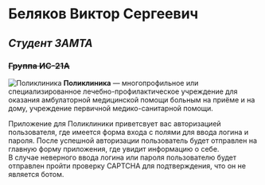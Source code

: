 # **Беляков Виктор Сергеевич**
## *Студент ЗАМТА*
### ~~Группа ИС-21А~~
![Поликлиника]([https://avatars.mds.yandex.net/get-mpic/5486142/img_id6718189194039965071.jpeg/orig](https://img.artlebedev.ru/everything_files/images/6671/exterior-1200.jpg.webp))
**Поликлиника** —  многопрофильное или специализированное лечебно-профилактическое учреждение для оказания амбулаторной медицинской помощи больным на приёме и на дому, учреждение первичной медико-санитарной помощи.

Приложение для Поликлиники приветсвует вас  авторизацией пользователя, 
где имеется форма входа с полями для ввода логина и пароля.
После успешной авторизации пользователь будет отправлен на главную форму приложения, где увидит информацию о себе.<br>
В случае неверного ввода логина или пароля пользователю будет отправлен пройти проверку CAPTCHA для подтверждения, что он не является ботом.
